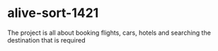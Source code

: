 # alive-sort-1421
The project is all about booking flights, cars, hotels and searching the destination that is required
